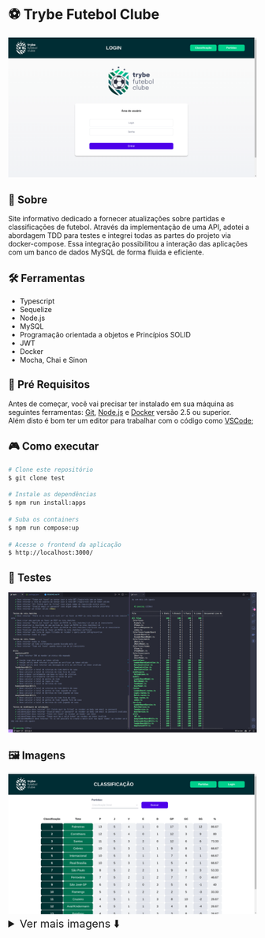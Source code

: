 # ⚽ Trybe Futebol Clube
<div align="center">
  <img
    src='app/frontend/src/images/readmeImages/login.png'
  />
</div>

## 📘 Sobre
Site informativo dedicado a fornecer atualizações sobre partidas e classificações de futebol. Através da implementação de uma API, adotei a abordagem TDD para testes e integrei todas as partes do projeto via docker-compose. Essa integração possibilitou a interação das aplicações com um banco de dados MySQL de forma fluida e eficiente.

## 🛠️ Ferramentas
- Typescript
- Sequelize
- Node.js
- MySQL
- Programação orientada a objetos e Princípios SOLID
- JWT
- Docker
- Mocha, Chai e Sinon

## 📝 Pré Requisitos
Antes de começar, você vai precisar ter instalado em sua máquina as seguintes ferramentas:
[Git](https://git-scm.com), [Node.js](https://nodejs.org/en/) e [Docker](https://www.docker.com/) versão 2.5 ou superior.  
Além disto é bom ter um editor para trabalhar com o código como [VSCode](https://code.visualstudio.com/);

## 🎮 Como executar
```bash
# Clone este repositório
$ git clone test

# Instale as dependências
$ npm run install:apps

# Suba os containers
$ npm run compose:up

# Acesse o frontend da aplicação
$ http://localhost:3000/
```

## 🧪 Testes
<div align="center">
  <img
    src='app/frontend/src/images/readmeImages/testes.png'
  />
</div>

## 🖼️ Imagens
<div align="center">
  <img
    src='app/frontend/src/images/readmeImages/classificacao.png'
  />
</div>
  
<details>
  <summary style="font-size: 22px;"> Ver mais imagens ⬇️ </summary>
  <div align="center">
    <img
      src='app/frontend/src/images/readmeImages/login.png'
    />
  </div>
  
  <div align="center">
    <img
      src='app/frontend/src/images/readmeImages/classificacao.png'
    />
  </div>

  <div align="center">
    <img
      src='app/frontend/src/images/readmeImages/partidas.png'
    />
  </div>

  <div align="center">
    <img
      src='app/frontend/src/images/readmeImages/nota.png'
    />
  </div>
</details>
